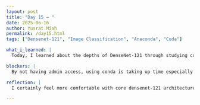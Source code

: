 ```yaml
---
layout: post
title: "Day 15 – "
date: 2025-06-16
author: Yusrat Miah
permalink: /day15.html
tags: ["Densenet-121", "Image Classification", "Anaconda", "Cuda"]

what_i_learned: |
  Today, I learned about the depths of DenseNet-121 through studying concepts such as dense connectivity and how it has reduced parameters. Through this, I was able to explore ideas such as back propagation (used to go back from the output to the input and how it mitigates the issue with the vanishing gradient problem as it updates the weights and biases of earlier connections. Then, I attempted to run the codebase locally on the Morgan State provided computers and ran into some issues with downloading the packages. However, through debugging this issues I became very comfortable with the conda environment (like making virtual environments and creating local hosts to connect with local cpu/gpu)

blockers: |
  By not having admin access, using conda is taking up time especially with the setup process. 

reflection: |
  I certainly feel more comfortable with core densenet-121 architecture. I also am more confident with managing version control of different softwares (python and tensorflow). I learned how not all packages/versions are compatabile with one another. My goal tomorrow is to fix the issue of running the code locally and read more papers about densenet-121

---
```

